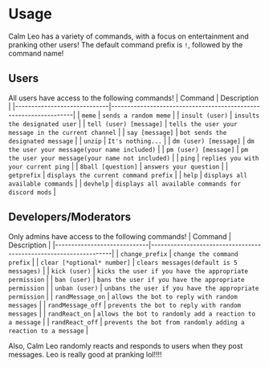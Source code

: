 # Usage
Calm Leo has a variety of commands, with a focus on entertainment and pranking other users! The default command prefix is `!`, followed by the command name!

## Users
All users have access to the following commands!
| Command                     | Description                                                      |
|-----------------------------|------------------------------------------------------------------|
| `meme`                      | `sends a random meme`             |
| `insult (user)`             | `insults the designated user`                                    |
| `tell (user) [message]`     | `tells the user your message in the current channel`             | 
| `say [message]`             | `bot sends the designated message` |
| `unzip`                     | `It's nothing...` |
| `dm (user) [message]`       | `dm the user your message(your name included)`                   |
| `pm (user) [message]`       | `pm the user your message(your name not included)`               |
| `ping`                      | `replies you with your current ping`                             |
| `8ball [question]`          | `answers your question`                                          |
| `getprefix`                 | `displays the current command prefix` |
| `help`                      | `displays all available commands`                                |
| `devhelp`                   | `displays all available commands for discord mods`               |


## Developers/Moderators
Only admins have access to the following commands!
| Command                     | Description                                                      |
|-----------------------------|------------------------------------------------------------------|
| `change_prefix`             | `change the command prefix`                                      |
| `clear [*optional* number]` | `clears messages(default is 5 messages)`                         |
| `kick (user)`               | `kicks the user if you have the appropriate permission`          |
| `ban (user)`                | `bans the user if you have the appropriate permission`           |
| `unban (user)`              | `unbans the user if you have the appropriate permission`         |
| `randMessage_on`            | `allows the bot to reply with random messages`                   |
| `randMessage_off`           | `prevents the bot to reply with random messages`                 |
| `randReact_on`              | `allows the bot to randomly add a reaction to a message`         |
| `randReact_off`             | `prevents the bot from randomly adding a reaction to a message`  |


Also, Calm Leo randomly reacts and responds to users when they post messages. Leo is really good at pranking lol!!!!
